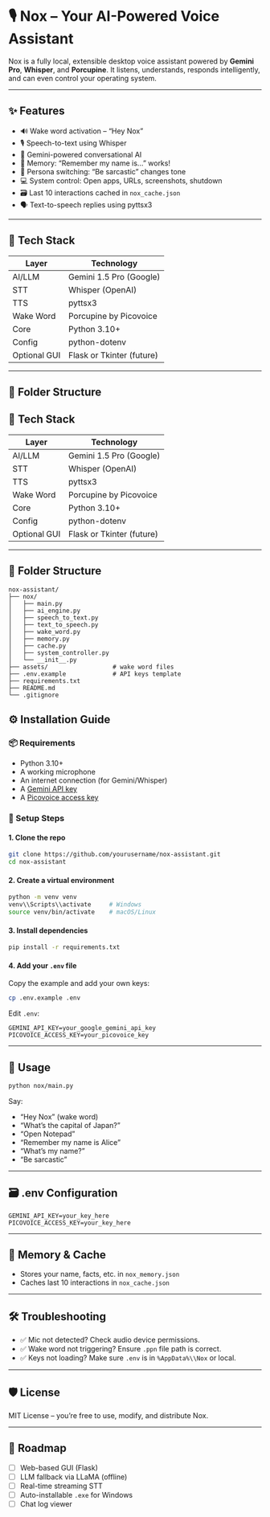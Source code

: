 
# 🎙️ Nox – Your AI-Powered Voice Assistant

Nox is a fully local, extensible desktop voice assistant powered by **Gemini Pro**, **Whisper**, and **Porcupine**. It listens, understands, responds intelligently, and can even control your operating system.

---

## ✨ Features

- 🔊 Wake word activation – “Hey Nox”
- 🎙️ Speech-to-text using Whisper
- 🤖 Gemini-powered conversational AI
- 🧠 Memory: “Remember my name is...” works!
- 💬 Persona switching: “Be sarcastic” changes tone
- 💻 System control: Open apps, URLs, screenshots, shutdown
- 🗃️ Last 10 interactions cached in `nox_cache.json`
- 🗣️ Text-to-speech replies using pyttsx3

---

## 🧠 Tech Stack

| Layer | Technology |
|-------|------------|
| AI/LLM | Gemini 1.5 Pro (Google) |
| STT | Whisper (OpenAI) |
| TTS | pyttsx3 |
| Wake Word | Porcupine by Picovoice |
| Core | Python 3.10+ |
| Config | python-dotenv |
| Optional GUI | Flask or Tkinter (future) |

---

## 📁 Folder Structure



## 🧠 Tech Stack

| Layer | Technology |
|-------|------------|
| AI/LLM | Gemini 1.5 Pro (Google) |
| STT | Whisper (OpenAI) |
| TTS | pyttsx3 |
| Wake Word | Porcupine by Picovoice |
| Core | Python 3.10+ |
| Config | python-dotenv |
| Optional GUI | Flask or Tkinter (future) |

---

## 📁 Folder Structure
```
nox-assistant/
├── nox/
│   ├── main.py
│   ├── ai_engine.py
│   ├── speech_to_text.py
│   ├── text_to_speech.py
│   ├── wake_word.py
│   ├── memory.py
│   ├── cache.py
│   ├── system_controller.py
│   └── __init__.py
├── assets/                  # wake word files
├── .env.example             # API keys template
├── requirements.txt
├── README.md
└── .gitignore

```

## ⚙️ Installation Guide

### 📦 Requirements

- Python 3.10+
- A working microphone
- An internet connection (for Gemini/Whisper)
- A [Gemini API key](https://makersuite.google.com/app/apikey)
- A [Picovoice access key](https://console.picovoice.ai/)



### 🧪 Setup Steps

#### 1. Clone the repo
```bash
git clone https://github.com/yourusername/nox-assistant.git
cd nox-assistant
```

#### 2. Create a virtual environment
```bash
python -m venv venv
venv\\Scripts\\activate     # Windows
source venv/bin/activate    # macOS/Linux
```

#### 3. Install dependencies
```bash
pip install -r requirements.txt
```

#### 4. Add your `.env` file
Copy the example and add your own keys:
```bash
cp .env.example .env
```

Edit `.env`:
```
GEMINI_API_KEY=your_google_gemini_api_key
PICOVOICE_ACCESS_KEY=your_picovoice_key
```

---

## 🚀 Usage

```bash
python nox/main.py
```

Say:
- “Hey Nox” (wake word)
- “What’s the capital of Japan?”
- “Open Notepad”
- “Remember my name is Alice”
- “What’s my name?”
- “Be sarcastic”

---

## 🗃 .env Configuration

```env
GEMINI_API_KEY=your_key_here
PICOVOICE_ACCESS_KEY=your_key_here
```

---

## 🧠 Memory & Cache

- Stores your name, facts, etc. in `nox_memory.json`
- Caches last 10 interactions in `nox_cache.json`

---

## 🛠 Troubleshooting

- ✅ Mic not detected? Check audio device permissions.
- ✅ Wake word not triggering? Ensure `.ppn` file path is correct.
- ✅ Keys not loading? Make sure `.env` is in `%AppData%\\Nox` or local.

---

## 🛡 License

MIT License – you’re free to use, modify, and distribute Nox.

---

## 📌 Roadmap

- [ ] Web-based GUI (Flask)
- [ ] LLM fallback via LLaMA (offline)
- [ ] Real-time streaming STT
- [ ] Auto-installable `.exe` for Windows
- [ ] Chat log viewer
